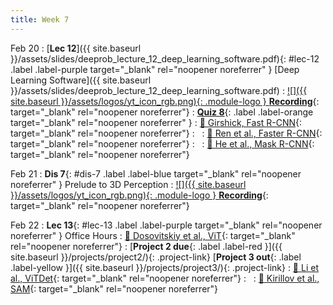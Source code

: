 ```yaml
---
title: Week 7
---
```


Feb 20
: [**Lec 12**]({{ site.baseurl }}/assets/slides/deeprob_lecture_12_deep_learning_software.pdf){: #lec-12 .label .label-purple target="_blank" rel="noopener noreferrer" } [Deep Learning Software]({{ site.baseurl }}/assets/slides/deeprob_lecture_12_deep_learning_software.pdf)
  : [![]({{ site.baseurl }}/assets/logos/yt_icon_rgb.png){: .module-logo } **Recording**](https://leccap.engin.umich.edu/leccap/player/r/9MA3mu){: target="_blank" rel="noopener noreferrer"}
: [**Quiz 8**](https://www.gradescope.com/courses/704549/){: .label .label-orange target="_blank" rel="noopener noreferrer" }
  : [📖 Girshick, Fast R-CNN](https://arxiv.org/abs/1504.08083){: target="_blank" rel="noopener noreferrer"}
: &nbsp;
  : [📖 Ren et al., Faster R-CNN](https://arxiv.org/abs/1506.01497){: target="_blank" rel="noopener noreferrer"}
: &nbsp;
  : [📖 He et al., Mask R-CNN](https://arxiv.org/abs/1703.06870){: target="_blank" rel="noopener noreferrer"}



Feb 21
: **Dis 7**{: #dis-7 .label .label-blue target="_blank" rel="noopener noreferrer" } Prelude to 3D Perception
  : [![]({{ site.baseurl }}/assets/logos/yt_icon_rgb.png){: .module-logo } **Recording**](https://leccap.engin.umich.edu/leccap/player/r/wXEByS){: target="_blank" rel="noopener noreferrer"}



Feb 22
: **Lec 13**{: #lec-13 .label .label-purple target="_blank" rel="noopener noreferrer" } Office Hours
  : [📖 Dosovitskiy et al., ViT](https://arxiv.org/abs/2010.11929){: target="_blank" rel="noopener noreferrer"}
: [**Project 2 due**{: .label .label-red }]({{ site.baseurl }}/projects/project2/){: .project-link} [**Project 3 out**{: .label .label-yellow }]({{ site.baseurl }}/projects/project3/){: .project-link}
  : [📖 Li et al., ViTDet](https://arxiv.org/abs/2203.16527){: target="_blank" rel="noopener noreferrer"}
: &nbsp;
  : [📖 Kirillov et al., SAM](https://arxiv.org/abs/2304.02643){: target="_blank" rel="noopener noreferrer"}
